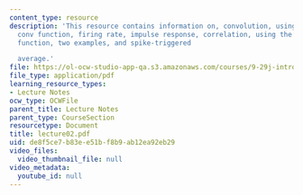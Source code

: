 ```yaml
---
content_type: resource
description: 'This resource contains information on, convolution, using the MATLAB
  conv function, firing rate, impulse response, correlation, using the MATLAB xcorr
  function, two examples, and spike-triggered

  average.'
file: https://ol-ocw-studio-app-qa.s3.amazonaws.com/courses/9-29j-introduction-to-computational-neuroscience-spring-2004/de8f5ce7b83ee51bf8b9ab12ea92eb29_lecture02.pdf
file_type: application/pdf
learning_resource_types:
- Lecture Notes
ocw_type: OCWFile
parent_title: Lecture Notes
parent_type: CourseSection
resourcetype: Document
title: lecture02.pdf
uid: de8f5ce7-b83e-e51b-f8b9-ab12ea92eb29
video_files:
  video_thumbnail_file: null
video_metadata:
  youtube_id: null
---
```

